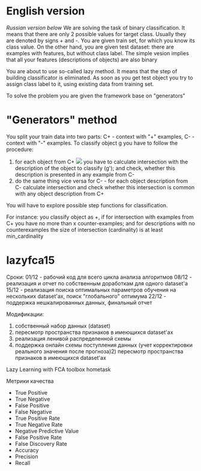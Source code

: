 # English version
_Russian version below_
We are solving the task of binary classification. It means that there are only 2 possible values for target class. Usually they are denoted by signs + and -. You are given train set, for which you know its class value.
On the other hand, you are given test dataset: there are examples with features, but without class label.
The simple vesion implies that all your features (descriptions of objects) are also binary

You are about to use so-called lazy method. It means that the step of building classificator is eliminated. As soon as you get test object you try to assign class label to it, using existing data from training set.

To solve the problem you are given the framework base on "generators"

# "Generators" method
You split your train data into two parts: C+ - context with "+" examples, C- - context with "-" examples.
To classify object g you have to follow the procedure:
1) for each object from C+ <img src="https://latex.codecogs.com/gif.latex?g_i%5E&plus;"/> you have to calculate intersection with the description of the object to classify (g'); and check, whether this description is presented in any example from C-
2) do the same thing vice versa for C- - for each object description from C- calculate intersection and check whether this intersection is common with any object description from C+

You will have to explore possible step functions for classification.

For instance: you classify object as +, if for intersection with examples from C+ you have no more than x counter-examples; and for descriptions with no counterexamples the size of intersection (cardinality) is at least min_cardinality 


# lazyfca15
Сроки:
01/12 - рабочий код для всего цикла анализа алгоритмов
08/12 - реализация и отчет по собственным доработкам для одного dataset'а
15/12 - реализация поиска оптимальных параметров обучения на нескольких dataset'ах, поиск "глобального" оптимума
22/12 - поддержка нешкалированных данных, финальный отчет


Модификации:
1) собственный набор данных (dataset)
2) пересмотр пространства признаков в имеющихся dataset'ах
3) реализация ленивой распределенной схемы
4) поддержка онлайн схемы поступления данных (учет корректировки реального значения после прогноза)2) пересмотр пространства признаков в имеющихся dataset'ах

Lazy Learning with FCA toolbox hometask

Метрики качества
* True Positive
* True Negative
* False Positive
* False Negative
* True Positive Rate
* True Negative Rate
* Negative Predictive Value
* False Positive Rate
* False Discovery Rate
* Accuracy
* Precision
* Recall
